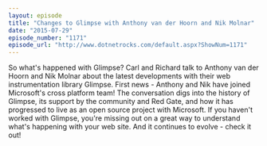 ```yaml
---
layout: episode
title: "Changes to Glimpse with Anthony van der Hoorn and Nik Molnar"
date: "2015-07-29"
episode_number: "1171"
episode_url: "http://www.dotnetrocks.com/default.aspx?ShowNum=1171"
---
```


So what's happened with Glimpse? Carl and Richard talk to Anthony van der Hoorn and Nik Molnar about the latest developments with their web instrumentation library Glimpse. First news - Anthony and Nik have joined Microsoft's cross platform team! The conversation digs into the history of Glimpse, its support by the community and Red Gate, and how it has progressed to live as an open source project with Microsoft. If you haven't worked with Glimpse, you're missing out on a great way to understand what's happening with your web site. And it continues to evolve - check it out!
